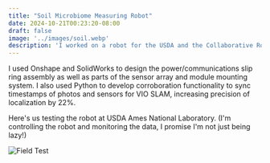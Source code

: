 ```yaml
---
title: "Soil Microbiome Measuring Robot"
date: 2024-10-21T00:23:20-08:00
draft: false
image: '../images/soil.webp'
description: 'I worked on a robot for the USDA and the Collaborative Robotics Lab at Purdue. I then planned and executed a field test at the USDA Ames National Laboratory. More...'
---
```


I used Onshape and SolidWorks to design the power/communications slip ring assembly as well as parts of the sensor array and module mounting system. I also used Python to develop corroboration functionality to sync timestamps of photos and sensors for VIO SLAM, increasing precision of localization by 22%.

Here's us testing the robot at USDA Ames National Laboratory. (I'm controlling the robot and monitoring the data, I promise I'm not just being lazy!)

![Field Test](/images/soil_test.webp)
